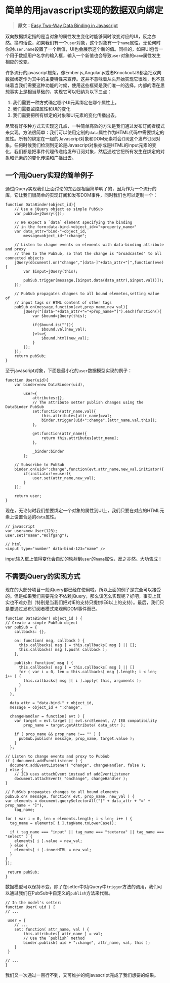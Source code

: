 # 简单的用javascript实现的数据双向绑定

> **原文：**[Easy Two-Way Data Binding in Javascript](http://www.lucaongaro.eu/blog/2012/12/02/easy-two-way-data-binding-in-javascript/)

双向数据绑定指的是当对象的属性发生变化时能够同时改变对应的UI，反之亦然。换句话说，如果我们有一个`user`对象，这个对象有一个`name`属性，无论何时你对`user.name`设置了一个新值，UI也会展示这个新的值。同样的，如果UI包含一个用于数据用户名字的输入框，输入一个新值也会导致`user`对象的`name`属性发生相应的改变。

许多流行的javascript框架，像Ember.js,Angular.js或者KnockoutJS都会把双向数据绑定作为其中的主要特性来宣传。这并不意味着从头开始实现它很难，也不意味着当我们需要这种功能的时候，使用这些框架是我们唯一的选择。内部的潜在思想事实上是相当基础的，实现它可以归纳为以下三点：

1. 我们需要一种方式确定哪个UI元素绑定在哪个属性上。
2. 我们需要监控属性和UI的变化
3. 我们需要把所有绑定的对象和UI元素的变化传播出去。

尽管有好多种方式去实现这几点，一种简单高效的方法是我们通过发布订阅者模式来实现。方法很简单：我们可以使用定制的`data`属性作为HTML代码中需要绑定的属性。所有的绑定在一起的Javascript对象和DOM元素将会`订阅`这个发布订阅对象。任何时候我们检测到无论是Javascript对象亦或是HTML的input元素的变化，我们都是把事件代理传递给发布订阅对象，然后通过它把所有发生在绑定的对象和元素的的变化传递和广播出去。

## 一个用jQuery实现的简单例子

通过jQuery实现我们上面讨论的东西是相当简单明了的，因为作为一个流行的库，它让我们很简单的实现订阅和发布DOM事件，同时我们也可以定制一个：

	function DataBinder(object_id){
		// Use a jQuery object as simple PubSub
		var pubSub=jQuery({});

		// We expect a `data` element specifying the binding
		// in the form:data-bind-<object_id>="<property_name>"
		var data_attr="bind-"+object_id,
			message=object_id+":change";

		// Listen to chagne events on elements with data-binding attribute and proxy
		// then to the PubSub, so that the change is "broadcasted" to all connected objects
		jQuery(document).on("change","[data-]"+data_attr+"]",function(eve){
			var $input=jQuery(this);

			pubSub.trigger(message,[$input.data(data_attr),$input.val()]);
		});

		// PubSub propagates chagnes to all bound elemetns,setting value of
		// input tags or HTML content of other tags
		pubSub.on(message,function(evt,prop_name,new_val){
			jQuery("[data-"+data_attr+"="+prop_name+"]").each(function(){
				var $bound=jQuery(this);

				if($bound.is("")){
					$bound.val(new_val);
				}else{
					$bound.html(new_val);
				}
			});
		});
		return pubSub;
	}

至于javascript对象，下面是最小化的`user`数据模型实现的例子：

	function User(uid){
		var binder=new DataBinder(uid),
			
			user={
				attributes:{},
				// The attribute setter publish changes using the DataBinder PubSub
				set:function(attr_name,val){
					this.attributes[attr_name]=val;
					binder.trigger(uid+":change",[attr_name,val,this]);
				},

				get:function(attr_name){
					return this.attributes[attr_name];
				},
			
				_binder:binder
			};

		// Subscribe to PubSub
		binder.on(uid+":change",function(evt,attr_name,new_val,initiator){
			if(initiator!==user){
				user.set(attr_name,new_val);
			}
		});

		return user;
	}

现在，无论何时我们想要绑定一个对象的属性到UI上，我们只要在对应的HTML元素上设置合适的`data`属性。

	// javascript 
	var user=new User(123);
	user.set("name","Wolfgang");

	// html
	<input type="number" data-bind-123="name" />

input输入框上值得变化会自动的映射到`user`的`name`属性，反之亦然。大功告成！

## 不需要jQuery的实现方式

现在的大部分项目一般jQuery都已经在使用啦，所以上面的例子是完全可以接受的。但是如果我们需要完全不依赖jQuery，那么该怎么实现呢？好吧，事实上其实也不难办到（特别是当我们把对IE的支持只提供IE8以上的支持）。最后，我们只是要通过发布订阅者模式来观察DOM事件而已。

	function DataBinder( object_id ) {
  	// Create a simple PubSub object
  	var pubSub = {
        callbacks: {},

        on: function( msg, callback ) {
          this.callbacks[ msg ] = this.callbacks[ msg ] || [];
          this.callbacks[ msg ].push( callback );
        },

        publish: function( msg ) {
          this.callbacks[ msg ] = this.callbacks[ msg ] || []
          for ( var i = 0, len = this.callbacks[ msg ].length; i < len; i++ ) {
            this.callbacks[ msg ][ i ].apply( this, arguments );
          }
        }
      },

      data_attr = "data-bind-" + object_id,
      message = object_id + ":change",

      changeHandler = function( evt ) {
        var target = evt.target || evt.srcElement, // IE8 compatibility
            prop_name = target.getAttribute( data_attr );

        if ( prop_name && prop_name !== "" ) {
          pubSub.publish( message, prop_name, target.value );
        }
      };

 	// Listen to change events and proxy to PubSub
  	if ( document.addEventListener ) {
  	  document.addEventListener( "change", changeHandler, false );
  	} else {
    	// IE8 uses attachEvent instead of addEventListener
    	document.attachEvent( "onchange", changeHandler );
  	}

  	// PubSub propagates changes to all bound elements
  	pubSub.on( message, function( evt, prop_name, new_val ) {
    var elements = document.querySelectorAll("[" + data_attr + "=" + prop_name + "]"),
        tag_name;

    for ( var i = 0, len = elements.length; i < len; i++ ) {
      tag_name = elements[ i ].tagName.toLowerCase();

      if ( tag_name === "input" || tag_name === "textarea" || tag_name === "select" ) {
        elements[ i ].value = new_val;
      } else {
        elements[ i ].innerHTML = new_val;
      }
    }
  	});

 	 return pubSub;
	}

数据模型可以保持不变，除了在setter中对jQuery中`trigger`方法的调用，我们可以通过我们在PubSub中自定义的`publish`方法来代替。

	// In the model's setter:
	function User( uid ) {
  	// ...

 	 user = {
    	// ...
    	set: function( attr_name, val ) {
     	 	this.attributes[ attr_name ] = val;
      		// Use the `publish` method
      		binder.publish( uid + ":change", attr_name, val, this );
    	}
 	 }

  	// ...
	}

我们又一次通过一百行不到，又可维护的纯javascript完成了我们想要的结果。